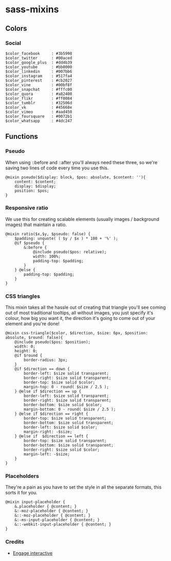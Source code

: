 # sass-mixins

## Colors

### Social

```
$color_facebook     : #3b5998
$color_twitter      : #00aced
$color_google_plus  : #dd4b39
$color_youtube      : #bb0000
$color_linkedin     : #007bb6
$color_instagram    : #517fa4
$color_pinterest    : #cb2027
$color_vine         : #00bf8f
$color_snapchat     : #fffc00
$color_quora        : #a82400
$color_flikr        : #ff0084
$color_tumblr       : #32506d
$color_vk           : #45668e
$color_vimeo        : #aad450
$color_foursquare   : #0072b1
$color_whatsapp     : #4dc247

```

## Functions

### Pseudo

When using ::before and ::after you'll always need these three, so we're saving two lines of code every time you use this.

```
@mixin pseudo($display: block, $pos: absolute, $content: ''){
    content: $content;
    display: $display;
    position: $pos;
}
```

### Responsive ratio

We use this for creating scalable elements (usually images / background images) that maintain a ratio.

```
@mixin ratio($x,$y, $pseudo: false) {
    $padding: unquote( ( $y / $x ) * 100 + '%' );
    @if $pseudo {
        &:before {
            @include pseudo($pos: relative);
            width: 100%;
            padding-top: $padding;
        }
    } @else {
        padding-top: $padding;
    }
}
```

### CSS triangles

This mixin takes all the hassle out of creating that triangle you'll see coming out of most traditional tooltips, all without images, you just specify it's colour, how big you want it, the direction it's going to come out of your element and you're done!

```
@mixin css-triangle($color, $direction, $size: 6px, $position: absolute, $round: false){
    @include pseudo($pos: $position);
    width: 0;
    height: 0;
    @if $round {
        border-radius: 3px;
    }
    @if $direction == down {
        border-left: $size solid transparent;
        border-right: $size solid transparent;
        border-top: $size solid $color;
        margin-top: 0 - round( $size / 2.5 );
    } @else if $direction == up {
        border-left: $size solid transparent;
        border-right: $size solid transparent;
        border-bottom: $size solid $color;
        margin-bottom: 0 - round( $size / 2.5 );
    } @else if $direction == right {
        border-top: $size solid transparent;
        border-bottom: $size solid transparent;
        border-left: $size solid $color;
        margin-right: -$size;
    } @else if  $direction == left {
        border-top: $size solid transparent;
        border-bottom: $size solid transparent;
        border-right: $size solid $color;
        margin-left: -$size;
    }
}
```

### Placeholders

They're a pain as you have to set the style in all the separate formats, this sorts it for you.

```
@mixin input-placeholder {
    &.placeholder { @content; }
    &:-moz-placeholder { @content; }
    &::-moz-placeholder { @content; }
    &:-ms-input-placeholder { @content; }
    &::-webkit-input-placeholder { @content; }
}
```

### Credits

* [Engage interactive](http://engageinteractive.co.uk/blog/top-10-scss-mixins)